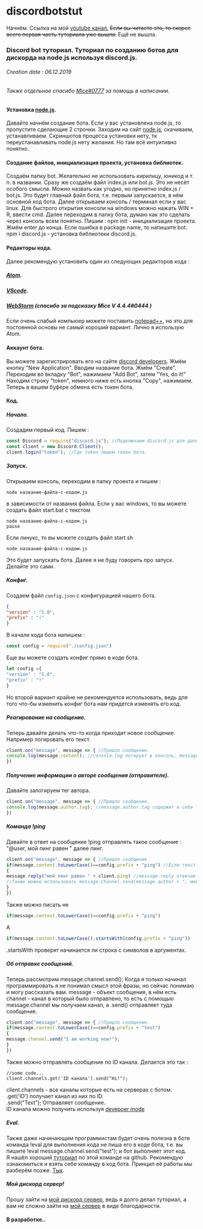 # discordbotstut
Начнём. Ссылка на мой [youtube канал.](https://www.youtube.com/channel/UCHHBv4pqQWIMUuXIirVWmjg?view_as=subscriber) 
~~Если вы читаете это, то скорее всего первая часть туториала уже вышла.~~ Ещё не вышла.
### Discord bot туториал. Туториал по созданию ботов для дискорда на node.js используя discord.js.
###### Creation date : 06.12.2019
###### Также отдельное спасибо [Mice#0777](https://l.co.ua/) за помощь в написании.

#### Установка [node.js](https://nodejs.org/en/).
Давайте начнём создание бота. Если у вас установлена node.js, то пропустите сделающие 2 строчки.
Заходим на сайт [node.js](https://nodejs.org/en/), скачиваем, устанавливаем. Скриншотов процесса установки нету, тк переустанавливать node.js нету желания. Но там всё интуитивно понятно.

#### Создание файлов, инициализация проекта, установка библиотек.
Создаём папку bot. Желательно не использовать кирилицу, юникод и т. п. в названии.
Сразу же создаём файл index.js или bot.js. Это не несёт особого смысла. Можно назвать как угодно, но принятно index.js / bot.js.
Это будет главный файл бота, т.е. первым запускается, в нём основной код бота.
Далее открываем консоль / терминал если у вас linux.
Для быстрого открытия консоли на windows можно нажать WIN + R, ввести cmd.
Далее переходим в папку бота, думаю как это сделать через консоль всем понятно. Пишим :
npm init - инициализация проекта.
Жмём enter до конца. Если ошибка в package name, то напишите bot.
npm i discord.js - установка библиотеки discord.js.
<br />
#### Редакторы кода.
Далее рекомендую установить один из следующих редакторов кода :
##### [Atom](https://atom.io/).
##### [VScode](https://code.visualstudio.com/).
##### [WebStorm](https://www.jetbrains.com/ru-ru/webstorm/) (спасибо за подсказку Mice V 4.4.4#0444 )
Если очень слабый компьюер можете поставить [notepad++](https://notepad-plus-plus.org/downloads/), но это для постоянной основы не самый хороший вариант.
Лично я использую Atom.

#### Аккаунт бота.
Вы можете зарегистрировать его на сайте [discord developers](https://discordapp.com/developers/).
Жмём кнопку "New Application". Вводим название бота. Жмём "Create".
Переходим во вкладку "Bot", нажимаем "Add Bot", затем "Yes, do it!"
Находим строку "token", немного ниже есть кнопка "Copy", нажимаем. Теперь в вашем буфере обмена есть токен бота.

#### Код.
##### Начало.
Создадим первый код. Пишем : 
```javascript
const Discord = require("discord.js"); //Подключаем discord.js для дальнейшего использования.
const client = new Discord.Client(); 
client.login("token"); //Где token пишем токен бота.
```
##### Запуск.
Открываем консоль, переходим в папку проекта и пишем : 
```
node название-файла-с-кодом.js
```
в зависимости от названия файла. 
Если у вас windows, то вы можете создать файл start.bat с текстом 
```
node название-файла-с-кодом.js
pause
```
Если линукс, то вы можете создать файл start.sh
```
node название-файла-с-кодом.js
```
Это будет запускать бота. Далее я не буду говорить про запуск. Делайте это сами.
##### Конфиг.
Создаем файл ``config.json`` с конфигурацией нашего бота.
```json
{
"version" : "1.0", 
"prefix" : "!"
}
``` 
В начале кода бота напишем : 
```javascript
const config = require("./config.json")
```
Еще вы можете создать конфиг прямо в коде бота.
```js
let config ={ 
"version" : "1.0",
"prefix" : "!" 
}
```
Но второй вариант крайне не рекомендуется использовать, ведь для того что-бы изменить конфиг бота нам придется изменять его код.
##### Реагирование на сообщение.
Теперь давайте делать что-то когда приходит новое сообщение.
Например логировать его текст.
```javascript
client.on("message", message => { //Пришло сообщение.
console.log(message.content); //console.log логирует в консоль, message - объект сообщения, message.content - строка объекта с текстом сообщения.
})
```
##### Получение информации о авторе сообщения (отправителе).
Давайте залогируем тег автора.
```javascript
client.on("message", message => { //Пришло сообщение.
console.log(message.author.tag); //message.author.tag содержит в себе тег автора.
})
```
##### Команда !ping
Давайте в ответ на сообщение !ping отправлять такое сообщение : "@user, мой пинг равен " далее пинг. 
```javascript
client.on("message", message => { //Пришло сообщение.
if(message.content.toLowerCase()==config.prefix + "ping") //Если текст сообщения равен префиксу плюс ping, то происходит код в {} Часть кода .toLowerCase() превращает текст в строчный. (Делает из заглавных букв обычные.) 
{
message.reply("мой пинг равен " + client.ping) //message.reply отвечает на сообщение.
//Также можно использовать message.channel.send(message.author + ", мой пинг равен " + client.ping);
}
})
```
Также можно писать не 
```javascript
if(message.content.toLowerCase()==config.prefix + "ping")
```
А 
```javascript
if(message.content.toLowerCase().startsWith(config.prefix + "ping"))
```
.startsWith проверят начинается ли строка с символов в аргументах.

##### Об отправке сообщений.
Теперь рассмотрим message.channel.send();
Когда я только начинал программировать я не понимал смысл этой фразы, но сейчас понимаю и могу рассказать вам. message - объект сообщения, в нём есть channel - канал в который было отправлено, то есть с помощью message.channel мы получаем канал, а .send() отправляет туда сообщение.
```javascript
client.on("message", message => { //Пришло сообщение.
if(message.content.toLowerCase()==config.prefix + "test")
{
message.channel.send("I am working now!");
}
})
```
Также можно отправлять сообщение по ID канала.
Делается это так :
```
//some code...
client.channels.get('ID канала').send("Hi!");
```
client.channels - все каналы которые есть на серверах с ботом.  
.get('ID') получает канал из них по ID.  
.send("Text"); Отправляет сообщение.  
ID канала можно получить используя [devepoer mode](https://discordia.me/en/developer-mode)  

##### Eval.
Также даже начинающим программистам будет очень полезна в боте команда !eval для выполнения кода не пиша его в коде бота, т.е. вы пишите !eval message.channel.send("test"); и бот выполняет этот код.  
Я нашёл хороший [туториал](https://github.com/AnIdiotsGuide/discordjs-bot-guide/blob/master/examples/making-an-eval-command.md) по этой команде на github. Рекомендую ознакомиться и взять себе команду в код бота. Принцип её работы мы разберём позже. [Тык](https://github.com/AnIdiotsGuide/discordjs-bot-guide/blob/master/examples/making-an-eval-command.md).
##### Мой дискорд сервер!
Прошу зайти на [мой дискорд сервер](https://discord.gg/38Tdu7N), ведь я долго делал туториал, а вам не сложно зайти на [мой сервер](https://discord.gg/38Tdu7N) в виде благодарности. 
#### В разработке..
